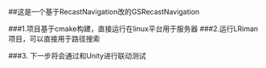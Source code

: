 ##这是一个基于RecastNavigation改的GSRecastNavigation

###1.项目基于cmake构建，直接运行在linux平台用于服务器
###2.运行LRiman项目，可以直接用于路径搜索

###3. 下一步将会通过和Unity进行联动测试
